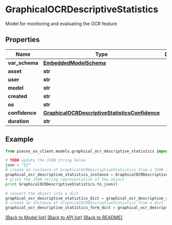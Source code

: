 # GraphicalOCRDescriptiveStatistics

Model for monitoring and evaluating the OCR feature

## Properties
Name | Type | Description | Notes
------------ | ------------- | ------------- | -------------
**var_schema** | [**EmbeddedModelSchema**](EmbeddedModelSchema.md) |  | [optional] 
**asset** | **str** |  | 
**user** | **str** |  | 
**model** | **str** |  | 
**created** | **str** |  | 
**os** | **str** |  | 
**confidence** | [**GraphicalOCRDescriptiveStatisticsConfidence**](GraphicalOCRDescriptiveStatisticsConfidence.md) |  | 
**duration** | **str** |  | 

## Example

```python
from pieces_os_client.models.graphical_ocr_descriptive_statistics import GraphicalOCRDescriptiveStatistics

# TODO update the JSON string below
json = "{}"
# create an instance of GraphicalOCRDescriptiveStatistics from a JSON string
graphical_ocr_descriptive_statistics_instance = GraphicalOCRDescriptiveStatistics.from_json(json)
# print the JSON string representation of the object
print GraphicalOCRDescriptiveStatistics.to_json()

# convert the object into a dict
graphical_ocr_descriptive_statistics_dict = graphical_ocr_descriptive_statistics_instance.to_dict()
# create an instance of GraphicalOCRDescriptiveStatistics from a dict
graphical_ocr_descriptive_statistics_form_dict = graphical_ocr_descriptive_statistics.from_dict(graphical_ocr_descriptive_statistics_dict)
```
[[Back to Model list]](../README.md#documentation-for-models) [[Back to API list]](../README.md#documentation-for-api-endpoints) [[Back to README]](../README.md)


